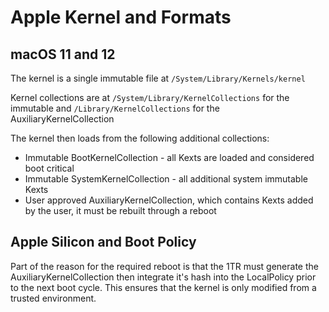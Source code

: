 # Apple Kernel and Formats

## macOS 11 and 12

The kernel is a single immutable file at `/System/Library/Kernels/kernel`

Kernel collections are at `/System/Library/KernelCollections` for the immutable and
`/Library/KernelCollections` for the AuxiliaryKernelCollection

The kernel then loads from the following additional collections:

* Immutable BootKernelCollection - all Kexts are loaded and considered boot critical
* Immutable SystemKernelCollection - all additional system immutable Kexts
* User approved AuxiliaryKernelCollection, which contains Kexts added by the user, it must be rebuilt
  through a reboot

## Apple Silicon and Boot Policy

Part of the reason for the required reboot is that the 1TR must generate the AuxiliaryKernelCollection then integrate
it's hash into the LocalPolicy prior to the next boot cycle.  This ensures that the kernel is only modified from a
trusted environment.